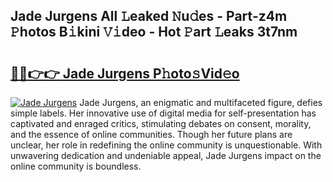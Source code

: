 ## Jade Jurgens All 𝙻eaked 𝙽u𝚍es - Part-z4m 𝙿hotos B𝚒kini 𝚅𝚒deo - Hot 𝙿art 𝙻eaks 3t7nm

# <h2><a href="http://ld4w2n7.urlbe.top/?page=Jade+Jurgens">🔗🔗👉👉 Jade Jurgens P𝚑oto𝚜Vid𝚎o</a></h2>

[![Jade Jurgens](https://i.imgur.com/eBuTRDB.gif)](http://ld4w2n7.urlbe.top/?page=Jade+Jurgens)
Jade Jurgens, an enigmatic and multifaceted figure, defies simple labels. Her innovative use of digital media for self-presentation has captivated and enraged critics, stimulating debates on consent, morality, and the essence of online communities. Though her future plans are unclear, her role in redefining the online community is unquestionable. With unwavering dedication and undeniable appeal, Jade Jurgens impact on the online community is boundless.
